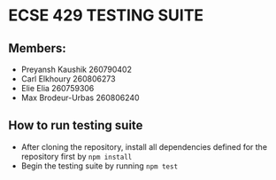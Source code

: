 # ECSE 429 TESTING SUITE

## Members: 
- Preyansh Kaushik 260790402
- Carl Elkhoury 260806273
- Elie Elia 260759306
- Max Brodeur-Urbas 260806240

## How to run testing suite

- After cloning the repository, install all dependencies defined for the repository first by ``npm install``
- Begin the testing suite by running ``npm test``
